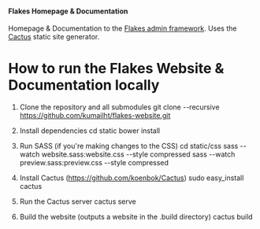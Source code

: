 #### Flakes Homepage & Documentation
Homepage & Documentation to the [Flakes admin framework](https://github.com/kumailht/flakes/). Uses the [Cactus](https://github.com/koenbok/Cactus) static site generator. 

# How to run the Flakes Website & Documentation locally

1. Clone the repository and all submodules
git clone --recursive https://github.com/kumailht/flakes-website.git

2. Install dependencies
cd static
bower install

3. Run SASS (if you're making changes to the CSS)
cd static/css
sass --watch website.sass:website.css --style compressed
sass --watch preview.sass:preview.css --style compressed


3. Install Cactus (https://github.com/koenbok/Cactus)
sudo easy_install cactus

4. Run the Cactus server
cactus serve

4. Build the website (outputs a website in the .build directory)
cactus build
